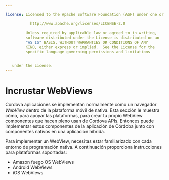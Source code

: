 ```yaml
---

license: Licensed to the Apache Software Foundation (ASF) under one or more contributor license agreements. See the NOTICE file distributed with this work for additional information regarding copyright ownership. The ASF licenses this file to you under the Apache License, Version 2.0 (the "License"); you may not use this file except in compliance with the License. You may obtain a copy of the License at

           http://www.apache.org/licenses/LICENSE-2.0
    
         Unless required by applicable law or agreed to in writing,
         software distributed under the License is distributed on an
         "AS IS" BASIS, WITHOUT WARRANTIES OR CONDITIONS OF ANY
         KIND, either express or implied.  See the License for the
         specific language governing permissions and limitations
    

   under the License.
---
```


# Incrustar WebViews

Cordova aplicaciones se implementan normalmente como un navegador *WebView* dentro de la plataforma móvil de nativa. Esta sección le muestra cómo, para apoyar las plataformas, para crear tu propio WebView componentes que hacen pleno usan de Cordova APIs. Entonces puede implementar estos componentes de la aplicación de Córdoba junto con componentes nativos en una aplicación híbrida.

Para implementar un WebView, necesitas estar familiarizado con cada entorno de programación nativa. A continuación proporciona instrucciones para plataformas soportadas:

*   Amazon fuego OS WebViews
*   Android WebViews
*   iOS WebViews